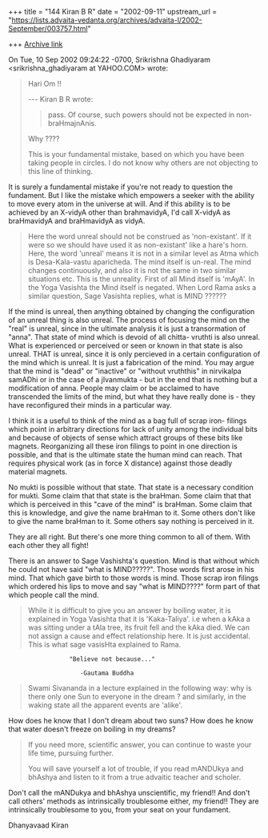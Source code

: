 +++
title = "144 Kiran B R"
date = "2002-09-11"
upstream_url = "https://lists.advaita-vedanta.org/archives/advaita-l/2002-September/003757.html"

+++
[Archive link](https://lists.advaita-vedanta.org/archives/advaita-l/2002-September/003757.html)

On Tue, 10 Sep 2002 09:24:22 -0700, Srikrishna Ghadiyaram
<srikrishna_ghadiyaram at YAHOO.COM> wrote:

>Hari Om !!
>
>--- Kiran B R <kiranbr at ROCKETMAIL.COM> wrote:
>
>> pass. Of course, such powers should not be expected
>> in
>> non-braHmajnAnis.
>>
>
>Why ????
>
>This is your fundamental mistake, based on which you
>have been taking people in circles. I do not know why
>others are not objecting to this line of thinking.
>

It is surely a fundamental mistake if you're not ready to question the
fundament. But I like the mistake which empowers a seeker with the ability
to move every atom in the universe at will. And if this ability is to be
achieved by an X-vidyA other than brahmavidyA, I'd call X-vidyA as
braHmavidyA and braHmavidyA as vidyA.

>Here the word unreal should not be construed as
>'non-existant'. If it were so we should have used it
>as non-existant' like a hare's horn. Here, the word
>'unreal' means it is not in a similar level as Atma
>which is Desa-Kala-vastu aparicheda. The mind itself
>is un-real. The mind changes continuously, and also it
>is not the same in two similar situations etc. This is
>the unreality. First of all Mind itself is 'mAyA'. In
>the Yoga Vasishta the Mind itself is negated. When
>Lord Rama asks a similar question, Sage Vasishta
>replies, what is MIND ??????


If the mind is unreal, then anything obtained by changing the configuration
of an unreal thing is also unreal. The process of focusing the mind on
the "real" is unreal, since in the ultimate analysis it is just a
transormation of "anna". That state of mind which is devoid of all chitta-
vruthti is also unreal. What is experienced or perceived or seen or known
in that state is also unreal. THAT is unreal, since it is only percieved in
a certain configuration of the mind which is unreal. It is just a
fabrication of the mind. You may argue that the mind is "dead"
or "inactive" or "without vruththis" in nirvikalpa samADhi or in the case
of a jIvanmukta - but in the end that is nothing but a modification of
anna. People may claim or be acclaimed to have transcended the limits of
the mind, but what they have really done is -  they have reconfigured their
minds in a particular way.

I think it is a useful to think of the mind as a bag full of scrap iron-
filings which point in arbitrary directions for lack of unity among the
individual bits and because of objects of sense which attract groups of
these bits like magnets. Reorganizing all these iron filings to point in
one direction is possible, and that is the ultimate state the human mind
can reach. That requires physical work (as in force X distance) against
those deadly material magnets.

No mukti is possible without that state. That state is a necessary
condition for mukti. Some claim that that state is the braHman. Some claim
that that which is perceived in this "cave of the mind" is braHman. Some
claim that this is knowledge, and give the name braHman to it. Some others
don't like to give the name braHman to it. Some others say nothing is
perceived in it.

They are all right. But there's one more thing common to all of them. With
each other they all fight!

There is an answer to Sage Vashishta's question. Mind is that without which
he could not have said "what is MIND?????". Those words first arose in his
mind. That which gave birth to those words is mind. Those scrap iron
filings which ordered his lips to move and say "what is MIND????" form part
of that which people call the mind.

>While it is difficult to give you an answer by boiling
>water, it is explained in Yoga Vasishta that it is
>'Kaka-Taliya'. i.e when a kAka a was sitting under a
>tAla tree, its fruit fell and the kAka died. We can
>not assign a cause and effect relationship here. It is
>just accidental. This is what sage vasisHta explained
>to Rama.

                     "Believe not because..."

                        -Gautama Buddha

>
>Swami Sivananda in a lecture explained in the
>following way: why is there only one Sun  to everyone
>in the dream ? and similarly, in the waking state all
>the apparent events are 'alike'.
>

How does he know that I don't dream about two suns? How does he know that
water doesn't freeze on boiling in my dreams?


>If you need more, scientific answer, you can continue
>to waste your life time, pursuing further.
>
>You will save yourself a lot of trouble, if you read
>mANDUkya and bhAshya and listen to it from a true
>advaitic teacher and scholer.
>

Don't call the mANDukya and bhAshya unscientific, my friend!! And don't
call others' methods as intrinsically troublesome either, my friend!! They
are intrinsically troublesome to you, from your seat on your fundament.

Dhanyavaad
Kiran

